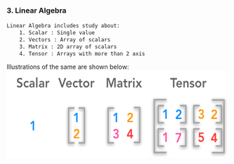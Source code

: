 ### 3. Linear Algebra
    Linear Algebra includes study about:
        1. Scalar : Single value
        2. Vectors : Array of scalars
        3. Matrix : 2D array of scalars
        4. Tensor : Arrays with more than 2 axis

Illustrations of the same are shown below:
 <img src="./Images/algebra.png" width="600" height="200">

